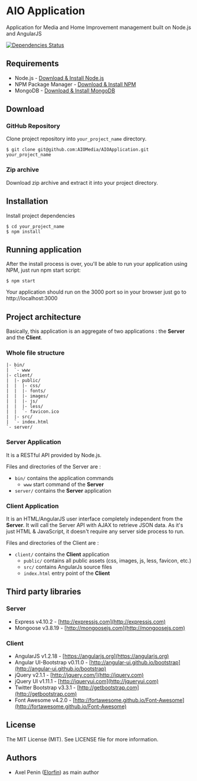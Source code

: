 # AIO Application

Application for Media and Home Improvement management built on Node.js and AngularJS

[![Dependencies Status](https://david-dm.org/AIOMedia/AIOApplication.svg)](https://david-dm.org/AIOMedia/AIOApplication)

## Requirements

* Node.js - [Download & Install Node.js](http://www.nodejs.org/download/)
* NPM Package Manager - [Download & Install NPM](https://www.npmjs.org/doc/README.html)
* MongoDB - [Download & Install MongoDB](http://docs.mongodb.org/manual/installation/)

## Download

### GitHub Repository

Clone project repository into `your_project_name` directory.

```
$ git clone git@github.com:AIOMedia/AIOApplication.git your_project_name
```

### Zip archive

Download zip archive and extract it into your project directory.

## Installation

Install project dependencies

```
$ cd your_project_name
$ npm install
```

## Running application

After the install process is over, you'll be able to run your application using NPM, just run npm start script:

```
$ npm start
```

Your application should run on the 3000 port so in your browser just go to http://localhost:3000

## Project architecture

Basically, this application is an aggregate of two applications : the **Server** and the **Client**.

### Whole file structure

```
|- bin/
|  `- www
|- client/
|  |- public/
|  |  |- css/
|  |  |- fonts/
|  |  |- images/
|  |  |- js/
|  |  |- less/
|  |  `- favicon.ico
|  |- src/
|  `- index.html
`- server/
```

### Server Application

It is a RESTful API provided by Node.js.

Files and directories of the Server are :
* `bin/`         contains the application commands
  * `www`        start command of the **Server**
* `server/`      contains the **Server** application

### Client Application

It is an HTML/AngularJS user interface completely independent from the **Server**.
It will call the Server API with AJAX to retrieve JSON data.
As it's just HTML & JavaScript, it doesn't require any server side process to run.

Files and directories of the Client are :
* `client/`      contains the **Client** application
  * `public/`    contains all public assets (css, images, js, less, favicon, etc.)
  * `src/`       contains AngularJs source files
  * `index.html` entry point of the **Client**


## Third party libraries

### Server
* Express v4.10.2 - [http://expressjs.com](http://expressjs.com)
* Mongoose v3.8.19 - [http://mongoosejs.com](http://mongoosejs.com)

### Client
* AngularJS v1.2.18 - [https://angularjs.org](https://angularjs.org)
* Angular UI-Bootstrap v0.11.0 - [http://angular-ui.github.io/bootstrap](http://angular-ui.github.io/bootstrap)
* jQuery v2.1.1 - [http://jquery.com/](http://jquery.com)
* jQuery UI v1.11.1 - [http://jqueryui.com](http://jqueryui.com)
* Twitter Bootstrap v3.3.1 - [http://getbootstrap.com](http://getbootstrap.com)
* Font Awesome v4.2.0 - [http://fortawesome.github.io/Font-Awesome](http://fortawesome.github.io/Font-Awesome)

## License

The MIT License (MIT).
See LICENSE file for more information.

## Authors

* Axel Penin ([Elorfin](https://github.com/Elorfin)) as main author
